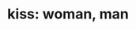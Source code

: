---
layout: people&body
title: "kiss: woman, man"
emoji: kiss_woman_man
permalink: 👩‍❤️‍💋‍👨.html
---